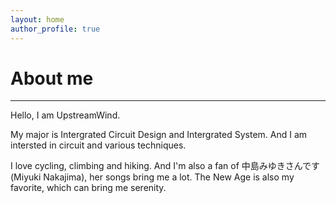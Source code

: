 ```yaml
---
layout: home
author_profile: true
---
```

# About me
--------------
Hello, I am UpstreamWind.

My major is Intergrated Circuit Design and Intergrated System. And I am intersted in circuit and various techniques. 

I love cycling, climbing and hiking. And I'm also a fan of 中島みゆきさんです(Miyuki Nakajima), her songs bring me a lot. The New Age is also my favorite, which can bring me serenity.


